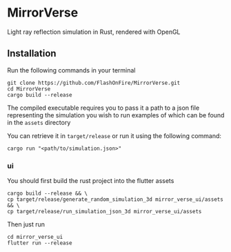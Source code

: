 # MirrorVerse

Light ray reflection simulation in Rust, rendered with OpenGL

## Installation

Run the following commands in your terminal

```shell
git clone https://github.com/FlashOnFire/MirrorVerse.git
cd MirrorVerse
cargo build --release
```

The compiled executable requires you to pass it a path to
a json file representing the simulation you wish to run
examples of which can be found in the `assets` directory

You can retrieve it in `target/release` or run it using the following command:

```shell
cargo run "<path/to/simulation.json>"
```

### ui

You should first build the rust project into the flutter assets
```shell
cargo build --release && \
cp target/release/generate_random_simulation_3d mirror_verse_ui/assets && \
cp target/release/run_simulation_json_3d mirror_verse_ui/assets
```
Then just run
```shell
cd mirror_verse_ui
flutter run --release
```
